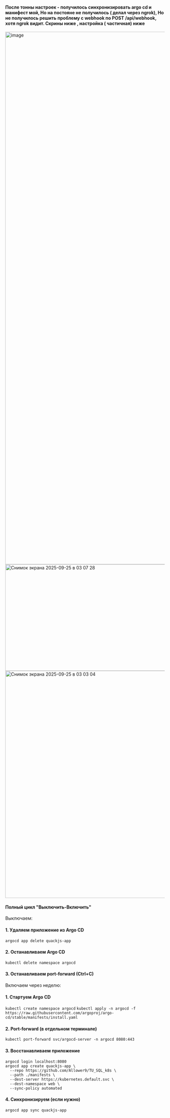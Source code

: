 



#### После тонны настроек - получилось синхронизировать argo cd и манифест мой, Но на постояне не получилось ( делал через ngrok), Но не получилось решить проблему с webhook по POST /api/webhook, хотя ngrok видит. Скрины ниже , настройка ( частичная) ниже
<img width="2824" height="1676" alt="image" src="https://github.com/user-attachments/assets/07b700eb-f508-4c64-a543-2200ff139475" />

<img width="539" height="335" alt="Снимок экрана 2025-09-25 в 03 07 28" src="https://github.com/user-attachments/assets/9ad1c939-c33a-449a-9838-8960a02baf65" />


<img width="1375" height="715" alt="Снимок экрана 2025-09-25 в 03 03 04" src="https://github.com/user-attachments/assets/fce184bd-75f2-4242-95df-66bf78774ae1" />


#### Полный цикл "Выключить-Включить"
Выключаем:
#### 1. Удаляем приложение из Argo CD
`argocd app delete quackjs-app`

#### 2. Останавливаем Argo CD
`kubectl delete namespace argocd`

#### 3. Останавливаем port-forward (Ctrl+C)
Включаем через неделю:
#### 1. Стартуем Argo CD
`kubectl create namespace argocd`
`kubectl apply -n argocd -f https://raw.githubusercontent.com/argoproj/argo-cd/stable/manifests/install.yaml`

#### 2. Port-forward (в отдельном терминале)
`kubectl port-forward svc/argocd-server -n argocd 8080:443`

#### 3. Восстанавливаем приложение
```
argocd login localhost:8080
argocd app create quackjs-app \
  --repo https://github.com/Allower9/TU_SQL_k8s \
  --path ./manifests \
  --dest-server https://kubernetes.default.svc \
  --dest-namespace web \
  --sync-policy automated
```
#### 4. Синхронизируем (если нужно)
`argocd app sync quackjs-app`
